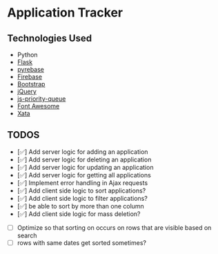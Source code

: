 # Application Tracker

## Technologies Used

- Python
- [Flask](https://flask.palletsprojects.com/en/3.0.x/)
- [pyrebase](https://github.com/nhorvath/Pyrebase4)
- [Firebase](https://firebase.google.com/)
- [Bootstrap](https://getbootstrap.com/)
- [jQuery](https://jquery.com/)
- [js-priority-queue](https://www.jsdelivr.com/package/npm/js-priority-queue)
- [Font Awesome](https://fontawesome.com/)
- [Xata](https://xata.io/)

## TODOS

- [✅] Add server logic for adding an application
- [✅] Add server logic for deleting an application
- [✅] Add server logic for updating an application
- [✅] Add server logic for getting all applications
- [✅] Implement error handling in Ajax requests
- [✅] Add client side logic to sort applications?
- [✅] Add client side logic to filter applications?
- [✅] be able to sort by more than one column
- [✅] Add client side logic for mass deletion?
- [ ] Optimize so that sorting on occurs on rows that are visible based on search
- [ ] rows with same dates get sorted sometimes?
